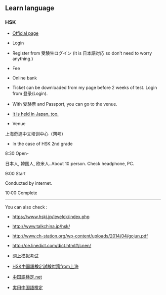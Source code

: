 ## Learn language

### HSK

- [Official page](http://www.chinesetest.cn/index.do)

- Login

- Register from 受験生ログイン (It is 日本語対応 so don't need to worry anything.)

- Fee

- Online bank

- Ticket can be downloaded from my page before 2 weeks of test. Login from 登录(Login).

- With 受験票 and Passport, you can go to the venue.

- [It is held in Japan, too. ](http://www.hskj.jp/index.html)


- Venue

上海奇迹中文培训中心（网考）

- In the case of HSK 2nd grade

8:30 Open-

日本人, 韓国人, 欧米人..About 10 person. Check headphone, PC.

9:00 Start

Conducted by internet.

10:00 Complete

---

You can also check :

- https://www.hskj.jp/levelck/index.php

- http://www.talkchina.jp/hsk/

- http://www.ch-station.org/wp-content/uploads/2014/04/gojun.pdf

- http://ce.linedict.com/dict.html#/cnen/

- [网上模拟考试](http://mnks.chinesebridge.com.cn/Mnks/Simulate/Default.aspx)

- [HSK中国語検定試験対策from上海](http://www.hsk-bct.org/)

- [中国語検定.net](http://www.xn--fiqs8si0dgvroq3b.net/)

- [実用中国語検定](https://www.chuken.org/hsk/index.php)
